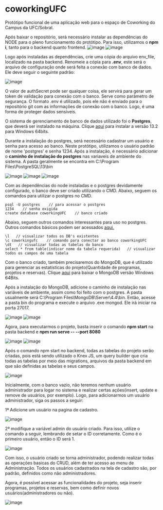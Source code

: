 # coworkingUFC
 Protótipo funcional de uma aplicação web para o espaço de Coworking do Campus da UFC/Sobral.
 
 Após baixar o repositório, será necessário instalar as dependências do NODE para o pleno funcionamento do protótipo. Para isso, utilizamos o **npm i**, tanto para o backend quanto frontend.
![image](https://user-images.githubusercontent.com/39319226/114950188-ec94fe80-9e28-11eb-86fd-9dc17c1d2290.png)
![image](https://user-images.githubusercontent.com/39319226/114950417-57463a00-9e29-11eb-8e69-2f5a2155e4bd.png)


Logo após instaladas as dependências, crie uma cópia do arquivo env_file, localizado na pasta backend. Renomeie a cópia para **.env**, este será o arquivo de configuração onde será feita a conexão com banco de dados. Ele deve seguir o seguinte padrão:

![image](https://user-images.githubusercontent.com/39319226/114959810-26bbcb80-9e3c-11eb-8969-d5aed280f74a.png)

O valor de authSecret pode ser qualquer coisa, ele servirá para gerar um token de validação para conexão com o banco. Serve como parâmetro de segurança. O formato .env é utilizado, pois ele não é enviado para o repositório git com as informações de conexão com o banco. Logo, é uma forma de proteger dados sensíveis.


O sistema de gerenciamento de banco de dados utilizado foi o **Postgres**, que deverá ser instalado na máquina. Clique [aqui](https://www.enterprisedb.com/downloads/postgres-postgresql-downloads) para instalar a versão 13.2 para Windows 64bits.

Durante a instalação do postgres, será necessário cadastrar um usuário e senha para acesso ao banco. Neste protótipo, utilizamos o usuário padrão de nome 'postgres' e senha 1234.
Após a instalação, é necessário adicionar o **caminho de instalação do postgres** nas variaveis de ambiente do sistema. A pasta geralmente se encontra em C:\Program Files\PostgreSQL\13\bin

![image](https://user-images.githubusercontent.com/39319226/114953120-1b61a380-9e2e-11eb-98c0-c3fa7c289a96.png)
![image](https://user-images.githubusercontent.com/39319226/114953075-008f2f00-9e2e-11eb-959b-e885656b73ce.png) 
![image](https://user-images.githubusercontent.com/39319226/114953498-df7b0e00-9e2e-11eb-8b62-a98e81e202dc.png)


Com as dependências do node instaladas e o postgres devidamente configurado, o banco deve ser criado utilizando o CMD. Abaixo, seguem os comandos para utilizar o postgres no CMD.

```
psql -U postgres    // para acessar o postgres
1234    // senha exigida
create database coworkingUFC    // banco criado

```

Abaixo, seguem outros comandos interessantes para uso no postgres. Outros comandos básicos podem ser acessados [aqui.](https://www.postgresqltutorial.com/psql-commands/)

```
\l   // visualizar todos os DB's existentes
\c coworkingufc    // comando para conectar ao banco coworkingUFC
\dt   // visualizar todas as tabelas do banco
select * from table(indicar nome da tabela requerida)   // visualizar todos os campos de uma tabela 

```

Com o banco criado, também precisaremos do MongoDB, que é utilizado para gerenciar as estatísticas do projeto(Quantidade de programas, projetos e reservas). Clique [aqui](https://www.mongodb.com/try/download/community) para baixar o MongoDB versão Windows 64Bits.


Após a instalação do MongoDB, adicione o caminho de instalação nas variáveis de ambiente, assim como foi feito com o postgres. A pasta usualmente será C:\Program Files\MongoDB\Server\4.4\bin. Então, acesse a pasta bin do programa e execute o arquivo .exe mongod. Ele irá iniciar na porta 27017.

![image](https://user-images.githubusercontent.com/39319226/114956208-c83f1f00-9e34-11eb-98d1-2bbe32f12996.png) ![image](https://user-images.githubusercontent.com/39319226/114960131-cf6a2b00-9e3c-11eb-98e0-12e21fe62998.png)


Agora, para executarmos o projeto, basta inserir o comando **npm start** na pasta backend e **npm run serve -- --port 8080**

![image](https://user-images.githubusercontent.com/39319226/114963008-33432280-9e42-11eb-873c-c3c810d158fb.png)
![image](https://user-images.githubusercontent.com/39319226/114963042-3fc77b00-9e42-11eb-9075-81dfe46ace1f.png)


Após o comando npm start no backend, todas as tabelas do projeto serão criadas, pois está sendo utilizado o Knex JS, um query builder que cria todas as tabelas por meio das migrations, arquivos da pasta backend em que são definidas as tabelas e seus campos.

![image](https://user-images.githubusercontent.com/39319226/114964353-eca2f780-9e44-11eb-9abe-e4a4e43b7240.png)



Inicialmente, com o banco vazio, não teremos nenhum usuário administrador para logar no sistema e realizar certas ações(insert, update e remove de usuários, por exemplo). Logo, para adicionarmos um usuário administrador, siga os passos a seguir:

1ª Adicione um usuário na pagina de cadastro. 

![image](https://user-images.githubusercontent.com/39319226/114962315-da26bf00-9e40-11eb-9ff1-95230c92bd9f.png)


2ª modifique a variável admin do usuário criado. Para isso, utilize o comando a seguir, lembrando de setar o ID corretamente. Como é o primeiro usuário, então o ID será 1.

![image](https://user-images.githubusercontent.com/39319226/114962455-165a1f80-9e41-11eb-9c76-f345301c9364.png)


Com isso, o usuário criado se torna administrador, podendo realizar todas as operações basicas do CRUD, além de ter acesso ao menu de Administração. Todos os usuários cadastrados na tela de cadastro são, por padrão, definidos como não administradores.

Agora, é possível acessar as funcionalidades do projeto, seja inserir programas, projetos e reservas, bem como definir novos usuários\(administradores ou não).

![image](https://user-images.githubusercontent.com/39319226/114964007-4951e280-9e44-11eb-8145-72829675ce3a.png)




















 
 







